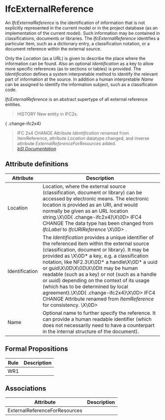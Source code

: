 IfcExternalReference
====================
An _IfcExternalReference_ is the identification of information that is not
explicitly represented in the current model or in the project database (as an
implementation of the current model). Such information may be contained in
classifications, documents or libraries. The _IfcExternalReference_ identifies
a particular item, such as a dictionary entry, a classification notation, or a
document reference within the external source.  
  
Only the _Location_ (as a URL) is given to describe the place where the
information can be found. Also an optional _Identification_ as a key to allow
more specific references (as to sections or tables) is provided. The
_Identification_ defines a system interpretable method to identify the
relevant part of information at the source. In addition a human interpretable
_Name_ can be assigned to identify the information subject, such as a
classification code.  
  
_IfcExternalReference_ is an abstract supertype of all external reference
entities.  
  
> HISTORY  New entity in IFC2x.  
  
{ .change-ifc2x4}  
> IFC 2x4 CHANGE  Attribute _Identification_ renamed from ItemReference,
> attribute _Location_ datatype changed, and inverse attribute
> _ExternalReferenceForResources_ added.  
[ _bSI
Documentation_](https://standards.buildingsmart.org/IFC/DEV/IFC4_2/FINAL/HTML/schema/ifcexternalreferenceresource/lexical/ifcexternalreference.htm)


Attribute definitions
---------------------
| Attribute      | Description                                                                                                                                                                                                                                                                                                                                                                                                                                                                                                                                          |
|----------------|------------------------------------------------------------------------------------------------------------------------------------------------------------------------------------------------------------------------------------------------------------------------------------------------------------------------------------------------------------------------------------------------------------------------------------------------------------------------------------------------------------------------------------------------------|
| Location       | Location, where the external source (classification, document or library) can be accessed by electronic means. The electronic location is provided as an URI, and would normally be given as an URL location string.\X\0D{ .change-ifc2x4}\X\0D> IFC4 CHANGE  The data type has been changed from _IfcLabel_ to _IfcURIReference_ \X\0D> .                                                                                                                                                                                                           |
| Identification | The _Identification_ provides a unique identifier of the referenced item within the external source (classification, document or library). It may be provided as \X\0D* a key, e.g. a classification notation, like NF2.3\X\0D* a handle\X\0D* a uuid or guid\X\0D\X\0D\X\0DIt may be human readable (such as a key) or not (such as a handle or uuid) depending on the context of its usage (which has to be determined by local agreement).\X\0D{ .change-ifc2x4}\X\0D> IFC4 CHANGE Attribute renamed from _ItemReference_ for consistency. \X\0D> |
| Name           | Optional name to further specify the reference. It can provide a human readable identifier (which does not necessarily need to have a counterpart in the internal structure of the document).                                                                                                                                                                                                                                                                                                                                                        |

Formal Propositions
-------------------
| Rule   | Description   |
|--------|---------------|
| WR1    |               |

Associations
------------
| Attribute                     | Description   |
|-------------------------------|---------------|
| ExternalReferenceForResources |               |

